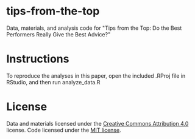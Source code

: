 # tips-from-the-top
Data, materials, and analysis code for "Tips from the Top: Do the Best Performers Really Give the Best Advice?"

# Instructions
To reproduce the analyses in this paper, open the included .RProj file in RStudio, and then run analyze_data.R

# License
Data and materials licensed under the [Creative Commons Attribution 4.0](https://creativecommons.org/licenses/by/4.0/) license. Code licensed under the [MIT license](https://opensource.org/licenses/mit-license.php).
